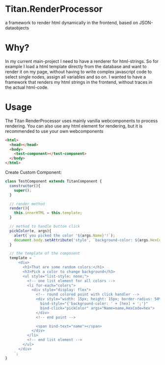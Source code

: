 # Titan.RenderProcessor
a framework to render html dynamically in the frontend, based on JSON-dataobjects

# Why?

In my current main-project I need to have a renderer for html-strings. So for example I load a html template directly from the database and want to render it on my page, without having to write complex javascript code to select single nodes, assign all variables and so on. I wanted to have a framework that renders my html strings in the frontend, without traces in the actual html-code.


# Usage

The Titan RenderProcessor uses mainly vanilla webcomponents to process rendering. You can also use any html element for rendering, but it is recommended to use your own webcomponents 

``` html
<html>
  <head></head>
  <body>
    <test-component></test-component>
  </body>
</html>
```

Create Custom Component:

``` javascript
class TestComponent extends TitanComponent {
  constructor(){
    super();
  }

  // render method
  render(){
    this.innerHTML = this.template;
  }

  // method to handle button click
  pickColor(e, args){
    alert(`you picked the color '${args.Name}'!`);
    document.body.setAttribute('style', `background-color: ${args.HexCode};`);
  }

  // the template of the component
  template = `
      <div>
        <h1>That are some random colors:</h1>
        <h3>Pick a color to change background</h3>
        <ul style="list-style: none;">
          <!-- one list element for all colors -->
          <li for-each="colors">
            <div style="display: flex">
              <!-- round colored point with click handler -->
              <div style="width: 15px; height: 15px; border-radius: 50%; margin-right: 5px;"
                bind-style="{'background-color: ' + [hex] + ';'}"
                bind-click="pickColor" args="Name=name,HexCode=hex">
              </div>
              <!-- end point -->

              <span bind-text="name"></span>
            </div>
          </li>
          <!-- end list element -->
        </ul>
      </div>
    `;
}
```

